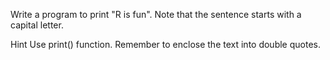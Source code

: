 
Write a program to print "R is fun".
Note that the sentence starts with a capital letter.

Hint
Use print() function.
Remember to enclose the text into double quotes.
